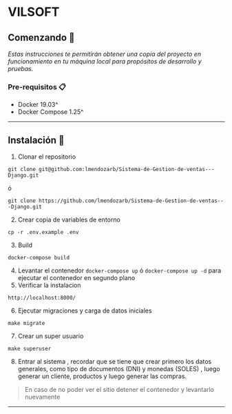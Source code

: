# VILSOFT

## Comenzando 🚀
_Estas instrucciones te permitirán obtener una copia del proyecto en funcionamiento en tu máquina local para propósitos de desarrollo y pruebas._

### Pre-requisitos 📋

-   Docker 19.03^
-   Docker Compose 1.25^
***

## Instalación 🔧

1. Clonar el repositorio
```
git clone git@github.com:lmendozarb/Sistema-de-Gestion-de-ventas---Django.git
```
ó
```
git clone https://github.com/lmendozarb/Sistema-de-Gestion-de-ventas---Django.git
```

2. Crear copia de variables de entorno
 ```
cp -r .env.example .env
```
3. Build
```
docker-compose build
```
4. Levantar el contenedor
```docker-compose up``` ó ```docker-compose up -d``` para ejecutar el contenedor en segundo plano
5. Verificar la instalacion
```
http://localhost:8000/
```
6. Ejecutar migraciones y carga de datos iniciales
```
make migrate
```
7. Crear un super usuario
```
make superuser
```
8. Entrar al sistema , recordar que se tiene que crear primero los datos generales, como tipo de documentos (DNI) y monedas (SOLES) , luego generar un cliente, productos y luego generar las compras.

> En caso de no poder ver el sitio detener el contenedor y levantarlo nuevamente
***
